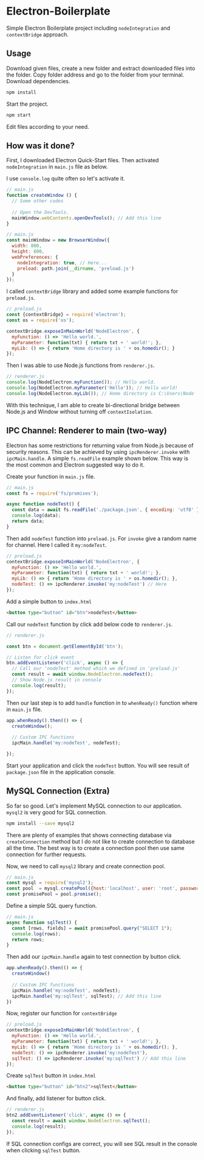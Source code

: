# Electron-Boilerplate
Simple Electron Boilerplate project including `nodeIntegration` and `contextBridge` approach.

## Usage
Download given files, create a new folder and extract downloaded files into the folder. Copy folder address and go to the folder from your terminal. Download dependencies.

```sh
npm install
```

Start the project.

```sh
npm start
```

Edit files according to your need.

## How was it done?
First, I downloaded Electron Quick-Start files. Then activated `nodeIntegration` in `main.js` file as below.

I use `console.log` quite often so let's activate it.

```js
// main.js
function createWindow () {
  // Some other codes
  
  // Open the DevTools.
  mainWindow.webContents.openDevTools(); // Add this line
}
```

```js
// main.js
const mainWindow = new BrowserWindow({
  width: 800,
  height: 600,
  webPreferences: {
    nodeIntegration: true, // Here...
    preload: path.join(__dirname, 'preload.js')
  }
});
```

I called `contextBridge` library and added some example functions for `preload.js`.

```js
// preload.js
const {contextBridge} = require('electron');
const os = require('os');

contextBridge.exposeInMainWorld('NodeElectron', {
  myFunction: () => 'Hello world.',
  myParameter: function(txt) { return txt + ' world!'; },
  myLib: () => { return 'Home directory is ' + os.homedir(); }
});
```

Then I was able to use Node.js functions from `renderer.js`.

```js
// renderer.js
console.log(NodeElectron.myFunction()); // Hello world.
console.log(NodeElectron.myParameter('Hello')); // Hello world!
console.log(NodeElectron.myLib()); // Home directory is C:\Users\Node
```

With this technique, I am able to create bi-directional bridge between Node.js and Window without turning off `contextIsolation`.

## IPC Channel: Renderer to main (two-way)

Electron has some restrictions for returning value from Node.js because of security reasons. This can be achieved by using `ipcRenderer.invoke` with `ipcMain.handle`. A simple `fs.readFile` example shown below. This way is the most common and Electron suggested way to do it.

Create your function in `main.js` file.

```js
// main.js
const fs = require('fs/promises');

async function nodeTest() {
  const data = await fs.readFile('./package.json', { encoding: 'utf8' });
  console.log(data);
  return data;
}
```

Then add `nodeTest` function into `preload.js`. For `invoke` give a random name for channel. Here I called it `my:nodeTest`.

```js
// preload.js
contextBridge.exposeInMainWorld('NodeElectron', {
  myFunction: () => 'Hello world.',
  myParameter: function(txt) { return txt + ' world!'; },
  myLib: () => { return 'Home directory is ' + os.homedir(); },
  nodeTest: () => ipcRenderer.invoke('my:nodeTest') // Here
});
```

Add a simple button to `index.html`

```html
<button type="button" id="btn">nodeTest</button>
```

Call our `nodeTest` function by click add below code to `renderer.js`.

```js
// renderer.js

const btn = document.getElementById('btn');

// Listen for click event
btn.addEventListener('click', async () => {
  // Call our 'nodeTest' method which we defined in 'preload.js'
  const result = await window.NodeElectron.nodeTest();
  // Show Node.js result in console
  console.log(result);
});
```

Then our last step is to add `handle` function in to `whenReady()` function where in `main.js` file.

```js
app.whenReady().then(() => {
  createWindow();
  
  // Custom IPC functions
  ipcMain.handle('my:nodeTest', nodeTest);

});
```

Start your application and click the `nodeTest` button. You will see result of `package.json` file in the application console.

## MySQL Connection (Extra)

So far so good. Let's implement MySQL connection to our application. `mysql2` is very good for SQL connection.

```sh
npm install --save mysql2
```

There are plenty of examples that shows connecting database via `createConnection` method but I do not like to create connection to database all the time. The best way is to create a connection pool then use same connection for further requests.

Now, we need to call `mysql2` library and create connection pool.

```js
// main.js
const mysql = require('mysql2');
const pool  = mysql.createPool({host:'localhost', user: 'root', password: 'test', database: 'test'});
const promisePool = pool.promise();
```

Define a simple SQL query function.

```js
// main.js
async function sqlTest() {
  const [rows, fields] = await promisePool.query("SELECT 1");
  console.log(rows);
  return rows;
}
```

Then add our `ipcMain.handle` again to test connection by button click.

```js
app.whenReady().then(() => {
  createWindow()
  
  // Custom IPC functions
  ipcMain.handle('my:nodeTest', nodeTest);
  ipcMain.handle('my:sqlTest', sqlTest); // Add this line
})
```

Now, register our function for `contextBridge`

```js
// preload.js
contextBridge.exposeInMainWorld('NodeElectron', {
  myFunction: () => 'Hello world.',
  myParameter: function(txt) { return txt + ' world!'; },
  myLib: () => { return 'Home directory is ' + os.homedir(); },
  nodeTest: () => ipcRenderer.invoke('my:nodeTest'),
  sqlTest: () => ipcRenderer.invoke('my:sqlTest') // Add this line
});
```

Create `sqlTest` button in `index.html`

```html
<button type="button" id="btn2">sqlTest</button>
```

And finally, add listener for button click.

```js
// renderer.js
btn2.addEventListener('click', async () => {
  const result = await window.NodeElectron.sqlTest();
  console.log(result);
});
```

If SQL connection configs are correct, you will see SQL result in the console when clicking `sqlTest` button.


